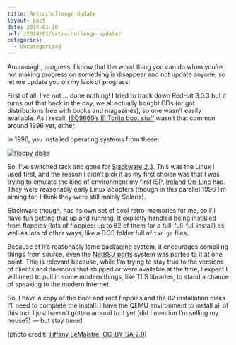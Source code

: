 ```yaml
---
title: Retrochallenge Update
layout: post
date: 2014-01-10
url: /2014/01/retrochallenge-update/
categories:
  - Uncategorized
---
```

Auuuauagh, progress. I know that the worst thing you can do when you&rsquo;re not making progress on something is disappear and not update anyone, so let me update you on my lack of progress:

First of all, I&rsquo;ve not &hellip; done nothing! I tried to track down RedHat 3.0.3 but it turns out that back in the day, we all actually bought CDs (or got distributions free with books and magazines), so one wasn&rsquo;t easily available. As I recall, [ISO9660&rsquo;s El Torito boot stuff][1] wasn&rsquo;t that common around 1996 yet, either.

In 1996, you installed operating systems from these:

[![floppy disks][2]][3]

So, I&rsquo;ve switched tack and gone for [Slackware 2.3][4]. This was the Linux I used first, and the reason I didn&rsquo;t pick it as my first choice was that I was trying to emulate the kind of environment my first ISP, [Ireland On-Line][5] had. They were reasonably early Linux adopters (though in this parallel 1996 I&rsquo;m aiming for, I think they were still mainly Solaris).

Slackware though, has its own set of cool retro-memories for me, so I&rsquo;ll have fun getting that up and running. It explictly handled being installed from floppies (lots of floppies: up to 82 of them for a full-full-full install) as well as lots of other ways, like a DOS folder full of `tar.gz` files.

Because of it&rsquo;s reasonably lame packaging system, it encourages compiling things from source, even the [NetBSD ports][6] system was ported to it at one point. This is relevant because, while I&rsquo;m trying to stay true to the versions of clients and daemons that shipped or were available at the time, I expect I will need to pull in some modern things, like TLS libraries, to stand a chance of speaking to the modern Internet.

So, I have a copy of the boot and root floppies and the 82 installation disks I&rsquo;ll need to complete the install. I have the QEMU environment to install all of this too: I just haven&rsquo;t gotten around to it yet (did I mention I&rsquo;m selling my house?) &mdash; but stay tuned!

(photo credit: [Tiffany LeMaistre][7], [CC-BY-SA 2.0][8])

 [1]: https://en.wikipedia.org/wiki/El_Torito_(CD-ROM_standard)
 [2]: https://farm8.staticflickr.com/7002/6784480227_df57d0a067_z.jpg
 [3]: https://www.flickr.com/photos/pandameixiang/6784480227/ "floppy disks by pandameixiang, on Flickr"
 [4]: http://mirrors.slackware.com/slackware/slackware-2.3/
 [5]: https://en.wikipedia.org/wiki/Ireland_On_Line
 [6]: http://www.netbsd.org/Documentation/software/packages.html
 [7]: https://www.flickr.com/photos/pandameixiang/
 [8]: http://creativecommons.org/licenses/by-sa/2.0/


